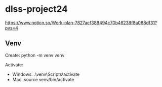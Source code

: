 # dlss-project24


https://www.notion.so/Work-plan-7827acf388494c70b46238f8a088df31?pvs=4

## Venv
Create: python -m venv venv

Activate:
- Windows: .\venv\Scripts\activate
- Mac: source venv/bin/activate